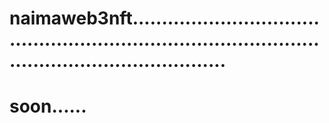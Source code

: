 # naimaweb3nft..........................................................................................................................
# soon......
